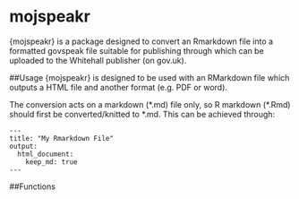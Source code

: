 # mojspeakr
{mojspeakr} is a package designed to convert an Rmarkdown file into a formatted govspeak file suitable for publishing through which can be uploaded to the Whitehall publisher (on gov.uk).

##Usage
{mojspeakr} is designed to be used with an RMarkdown file which outputs a HTML file and another format (e.g. PDF or word). 

The conversion acts on a markdown (\*.md) file only, so R markdown (\*.Rmd) should first be converted/knitted to \*.md. This can be achieved through:

```
---
title: "My Rmarkdown File"
output: 
  html_document:
    keep_md: true
---
```

##Functions
